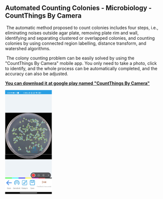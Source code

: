 ## Automated Counting Colonies - Microbiology - CountThings By Camera

​    The automatic method proposed to count colonies includes four steps, i.e., eliminating noises outside agar plate, removing plate rim and wall, identifying and separating clustered or overlapped colonies, and counting colonies by using connected region labelling, distance transform, and watershed algorithms.

​    The colony counting problem can be easily solved by using the "CountThings By Camera" mobile app. You only need to take a photo, click to identify, and the whole process can be automatically completed, and the accuracy can also be adjusted.

[**You can download it at google play named "CountThings By Camera"**](https://play.google.com/store/apps/details?id=cn.movingshop.counting.global)



<img src="colony\16.jpg" alt="Automated Counting Colonies - Microbiology" style="zoom:33%;" />